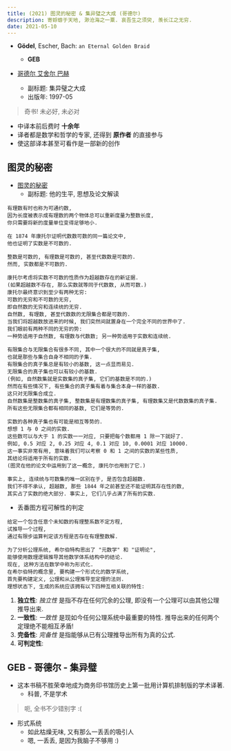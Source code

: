 ```yaml
---
title: (2021) 图灵的秘密 & 集异璧之大成 (哥德尔)
description: 寄蜉蝣于天地, 渺沧海之一粟. 哀吾生之须臾, 羡长江之无穷.
date: 2021-05-10
---
```


* **Gödel**, Escher, Bach: `an Eternal Golden Braid`
  - **GEB**

* [哥德尔 艾舍尔 巴赫](https://book.douban.com/subject/1291204/)
  - 副标题: 集异璧之大成
  - 出版年: 1997-05

> 奇书! 未必好, 未必对

* 中译本前后费时 **十余年**
* 译者都是数学和哲学的专家, 还得到 **原作者** 的直接参与
* 使这部译本甚至可看作是一部新的创作

## 图灵的秘密

* [图灵的秘密](https://book.douban.com/subject/10779604/)
  - 副标题: 他的生平, 思想及论文解读

```
有理数有时也称为可通约数,
因为长度被表示成有理数的两个物体总可以重新度量为整数长度,
你只需要将新的度量单位变得足够地小.
```

```
在 1874 年康托尔证明代数数可数的同一篇论文中,
他也证明了实数是不可数的.

整数是可数的, 有理数是可数的, 甚至代数数是可数的.
然而, 实数都是不可数的.

康托尔考虑将实数不可数的性质作为超越数存在的新证据.
(如果超越数不存在, 那么实数就等同于代数数, 从而可数.)
康托尔最终意识到至少有两种无穷:
可数的无穷和不可数的无穷,
即自然数的无穷和连续统的无穷.
自然数, 有理数, 甚至代数数的无限集合都是可数的.
当我们将超越数放进来的时候, 我们突然间就置身在一个完全不同的世界中了.
我们眼前有两种不同的无穷的势:
一种势适用于自然数, 有理数与代数数; 另一种势适用于实数和连续统.
```

```
有限集合与无限集合有很多不同, 其中一个很大的不同就是真子集,
也就是那些与集合自身不相同的子集.
有限集合的真子集总是有较小的基数, 这一点显而易见.
无限集合的真子集也可以有较小的基数.
(例如, 自然数集就是实数集的真子集, 它们的基数是不同的.)
然而在有些情况下, 有些集合的真子集有着与集合本身一样的基数.
这只对无限集合成立.
自然数集是整数集的真子集, 整数集是有理数集的真子集, 有理数集又是代数数集的真子集.
所有这些无限集合都有相同的基数, 它们是等势的.

实数的各种真子集也有可能是相互等势的.
想想 1 与 0 之间的实数.
这些数可以与大于 1 的实数一一对应, 只要把每个数都用 1 除一下就好了.
例如, 0.5 对应 2, 0.25 对应 4, 0.1 对应 10, 0.0001 对应 10000.
这一事实非常有用, 意味着我们可以考察 0 和 1 之间的实数的某些性质,
其结论将适用于所有的实数.
(图灵在他的论文中运用到了这一概念, 康托尔也用到了它.)
```

```
事实上, 连续统与可数集的唯一区别在于, 是否包含超越数.
我们不得不承认, 超越数, 那些 1844 年之前甚至还不能证明其存在性的数,
其实占了实数的绝大部分. 事实上, 它们几乎占满了所有的实数.
```

* 丢番图方程可解性的判定

```
给定一个包含任意个未知数的有理整系数不定方程,
试推导一个过程,
通过有限步运算判定该方程是否存在有理整数解.
```

```
为了分析公理系统, 希尔伯特构思出了 "元数学" 和 "证明论",
能够使用数理逻辑推导其他数学体系结构中的结论.
现在, 这种方法在数学中称为形式化.
在希尔伯特的概念里, 要构建一个形式化的数学系统,
首先要构建定义, 公理和从公理推导至定理的法则.
理想状态下, 生成的系统应该拥有以下四种互相关联的特性:
```

1. **独立性**: *独立性* 是指不存在任何冗余的公理,
                      即没有一个公理可以由其他公理推导出来.
2. **一致性**: *一致性* 是现如今任何公理系统中最重要的特性.
                      推导出来的任何两个定理绝不能相互矛盾!
3. **完备性**: *完备性* 是指能够从已有公理推导出所有为真的公式.
4. **可判定性**:

## GEB - 哥德尔 - 集异璧

* 这本书稿不胜荣幸地成为商务印书馆历史上第一批用计算机排制版的学术译著.
  - 科普, 不是学术

> 呃, 全书不少错别字 :(

* 形式系统
  - 如此枯燥无味, 又有那么一丢丢的吸引人
  - 嗯, 一丢丢, 是因为我脑子不够用 :)
